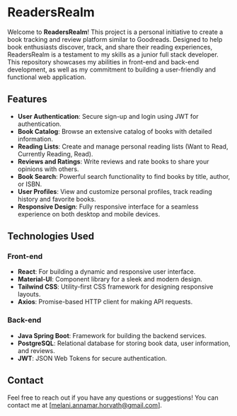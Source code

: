 # ReadersRealm

Welcome to **ReadersRealm**! This project is a personal initiative to create a book tracking and review platform similar to Goodreads. Designed to help book enthusiasts discover, track, and share their reading experiences, ReadersRealm is a testament to my skills as a junior full stack developer. This repository showcases my abilities in front-end and back-end development, as well as my commitment to building a user-friendly and functional web application.

## Features

- **User Authentication**: Secure sign-up and login using JWT for authentication.
- **Book Catalog**: Browse an extensive catalog of books with detailed information.
- **Reading Lists**: Create and manage personal reading lists (Want to Read, Currently Reading, Read).
- **Reviews and Ratings**: Write reviews and rate books to share your opinions with others.
- **Book Search**: Powerful search functionality to find books by title, author, or ISBN.
- **User Profiles**: View and customize personal profiles, track reading history and favorite books.
- **Responsive Design**: Fully responsive interface for a seamless experience on both desktop and mobile devices.

## Technologies Used

### Front-end
- **React**: For building a dynamic and responsive user interface.
- **Material-UI**: Component library for a sleek and modern design.
- **Tailwind CSS**: Utility-first CSS framework for designing responsive layouts.
- **Axios**: Promise-based HTTP client for making API requests.

### Back-end
- **Java Spring Boot**: Framework for building the backend services.
- **PostgreSQL**: Relational database for storing book data, user information, and reviews.
- **JWT**: JSON Web Tokens for secure authentication.


## Contact

Feel free to reach out if you have any questions or suggestions! You can contact me at [melani.annamar.horvath@gmail.com].
